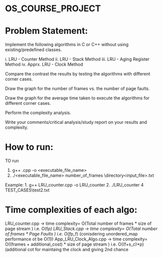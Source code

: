 # OS_COURSE_PROJECT

# Problem Statement: 

Implement the following algorithms in C or C++ without using existing/predefined classes. 

i. LRU - Counter Method
ii. LRU - Stack Method
iii. LRU - Aging Register Method
iv. Apprx. LRU - Clock Method

Compare the contrast the results by testing the algorithms with different corner cases. 

Draw the graph for the number of frames vs. the number of page faults. 

Draw the graph for the average time taken to execute the algorithms for different corner cases. 

Perform the complexity analysis.

Write your comments/critical analysis/study report on your results and complexity. 

# How to run:

TO run

1.	g++ <filename>.cpp -o <executable_file_name>
2.	./<executable_file_name> number_of_frames \directory\<input_file>.txt

Example: 
	1. 	g++ LRU_counter.cpp -o LRU_counter
	2. 	./LRU_counter 4 TEST_CASES\test2.txt

# Time complexities of each algo:

LRU_counter.cpp 	-> 	time complexity= O(Total number of frames * size of page stream ) i.e. O(f*p)
LRU_Stack.cpp 		-> 	time complexity= O(Total number of frames * Page Faults ) i.e. O(f*p_f) (conisdering unordered_map performance ot be O(1))
App_LRU_Clock_Algo.cpp	->	time complexity= O((frames + additional_cost) * size of page stream ) i.e. O((f+s_c)*p) (additional cot for maintaing the clock and giving 2nd chance
